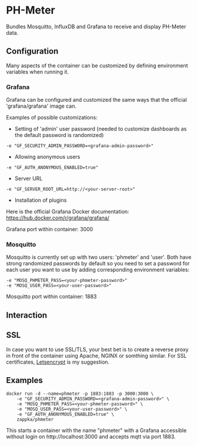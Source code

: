 # PH-Meter
Bundles Mosquitto, InfluxDB and Grafana to receive and display PH-Meter data.

## Configuration

Many aspects of the container can be customized by defining environment variables when running it.

### Grafana

Grafana can be configured and customized the same ways that the official  'grafana/grafana' image can.

Examples of possible customizations:

* Setting of 'admin' user password (needed to customize dashboards as the default password is randomized)
```
-e "GF_SECURITY_ADMIN_PASSWORD=<grafana-admin-password>"
```
* Allowing anonymous users
```
-e "GF_AUTH_ANONYMOUS_ENABLED=true"
```
* Server URL
```
-e "GF_SERVER_ROOT_URL=http://<your-server-root>"
```
* Installation of plugins

Here is the official Grafana Docker documentation: https://hub.docker.com/r/grafana/grafana/

Grafana port within container: 3000

### Mosquitto

Mosquitto is currently set up with two users: 'phmeter' and 'user'. Both have strong randomized passwords by default so you need to set a password for each user you want to use by adding corresponding environment variables:

```
-e "MOSQ_PHMETER_PASS=<your-phmeter-password>"
-e "MOSQ_USER_PASS=<your-user-password>"
```
Mosquitto port within container: 1883

## Interaction

## SSL

In case you want to use SSL/TLS, your best bet is to create a reverse proxy in front of the container using Apache, NGINX or somthing similar. For SSL certificates, [Letsencrypt](https://letsencrypt.org/) is my suggestion.

## Examples

```
docker run -d --name=phmeter -p 1883:1883 -p 3000:3000 \
    -e "GF_SECURITY_ADMIN_PASSWORD=<grafana-admin-password>" \
    -e "MOSQ_PHMETER_PASS=<your-phmeter-password>" \
    -e "MOSQ_USER_PASS=<your-user-password>" \
    -e "GF_AUTH_ANONYMOUS_ENABLED=true" \
    zappka/phmeter
```
This starts a container with the name "phmeter" with a Grafana accessible without login on http://localhost:3000 and accepts mqtt via port 1883.